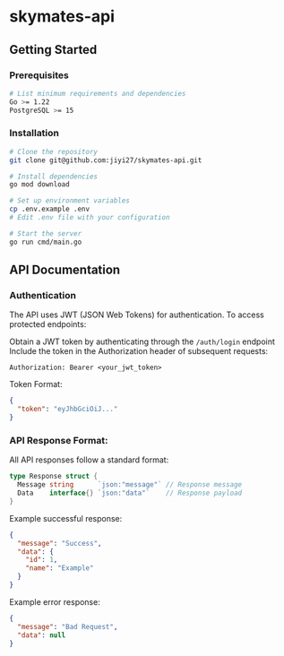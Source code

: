 # skymates-api

## Getting Started

### Prerequisites

```bash
# List minimum requirements and dependencies
Go >= 1.22
PostgreSQL >= 15
```

### Installation

```bash
# Clone the repository
git clone git@github.com:jiyi27/skymates-api.git

# Install dependencies
go mod download

# Set up environment variables
cp .env.example .env
# Edit .env file with your configuration

# Start the server
go run cmd/main.go
```

## API Documentation

### Authentication

The API uses JWT (JSON Web Tokens) for authentication. To access protected endpoints:

Obtain a JWT token by authenticating through the `/auth/login` endpoint
Include the token in the Authorization header of subsequent requests:

```
Authorization: Bearer <your_jwt_token>
```

Token Format:
```json
{
  "token": "eyJhbGciOiJ..."
}
```

### API Response Format:

All API responses follow a standard format:

```go
type Response struct {
  Message string      `json:"message"` // Response message
  Data    interface{} `json:"data"`    // Response payload
}
```

Example successful response:
```json
{
  "message": "Success",
  "data": {
    "id": 1,
    "name": "Example"
  }
}
```

Example error response:

```json
{
  "message": "Bad Request",
  "data": null
}
```


